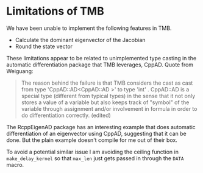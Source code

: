 # Limitations of TMB

We have been unable to implement the following features in TMB.
* Calculate the dominant eigenvector of the Jacobian
* Round the state vector

These limitations appear to be related to unimplemented type casting in the automatic differentiation package that TMB leverages, CppAD.  Quote from Weiguang:
> The reason behind the failure is that TMB considers the cast as cast from type 'CppAD::AD<CppAD::AD<double> >' to type 'int' . CppAD::AD is a special type (different from typical types) in the sense that it not only stores a value of a variable but also keeps track of "symbol" of the variable through assignment and/or involvement in formula in order to do differentiation correctly. (edited) 


The RcppEigenAD package has an interesting example that does automatic differentiation of an eigenvector using CppAD, suggesting that it can be done.  But the plain example doesn't compile for me out of their box.

To avoid a potential similar issue I am avoiding the ceiling function in `make_delay_kernel` so that `max_len` just gets passed in through the `DATA` macro.
